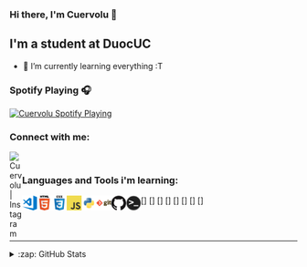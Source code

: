 ### Hi there, I'm Cuervolu 👋


## I'm a student at DuocUC

- 🌱 I’m currently learning everything :T

### Spotify Playing 🎧

[<img src="https://novatorem-cuervolu.vercel.app/" alt="Cuervolu Spotify Playing" width="350" />](https://open.spotify.com/user/8G0zRs26Q3qh4Cg9AWXisQ)

### Connect with me:

[<img align="left" alt="Cuervolu | Instagram" width="22px" src="https://cdn.jsdelivr.net/npm/simple-icons@v3/icons/instagram.svg" />][instagram]

<br />

### Languages and Tools i'm learning:

[<img align="left" alt="Visual Studio Code" width="26px" src="https://raw.githubusercontent.com/github/explore/80688e429a7d4ef2fca1e82350fe8e3517d3494d/topics/visual-studio-code/visual-studio-code.png" />]
[<img align="left" alt="HTML5" width="26px" src="https://raw.githubusercontent.com/github/explore/80688e429a7d4ef2fca1e82350fe8e3517d3494d/topics/html/html.png" />]
[<img align="left" alt="CSS3" width="26px" src="https://raw.githubusercontent.com/github/explore/80688e429a7d4ef2fca1e82350fe8e3517d3494d/topics/css/css.png" />]
[<img align="left" alt="JavaScript" width="26px" src="https://raw.githubusercontent.com/github/explore/80688e429a7d4ef2fca1e82350fe8e3517d3494d/topics/javascript/javascript.png" />]
[<img align="left" alt="Python" width="26px" src="https://raw.githubusercontent.com/github/explore/80688e429a7d4ef2fca1e82350fe8e3517d3494d/topics/python/python.png" />]
[<img align="left" alt="Git" width="26px" src="https://raw.githubusercontent.com/github/explore/80688e429a7d4ef2fca1e82350fe8e3517d3494d/topics/git/git.png" />]
[<img align="left" alt="GitHub" width="26px" src="https://raw.githubusercontent.com/github/explore/78df643247d429f6cc873026c0622819ad797942/topics/github/github.png" />]
[<img align="left" alt="Terminal" width="26px" src="https://raw.githubusercontent.com/github/explore/80688e429a7d4ef2fca1e82350fe8e3517d3494d/topics/terminal/terminal.png" />]

<br />
<br />

---

<details>
  <summary>:zap: GitHub Stats</summary>

  <img align="left" alt="Cuervolu GitHub Stats" src="https://github-readme-stats-nine-plum-53.vercel.app/api?username=cuervolu&show_icons=true&hide_border=true" />

</details>

[website]: https://instagram.com/cuervolu
[instagram]: https://instagram.com/cuervolu

